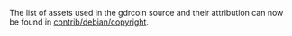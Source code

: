 The list of assets used in the gdrcoin source and their attribution can now be found in [contrib/debian/copyright](../contrib/debian/copyright).
